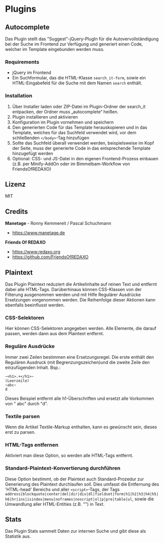 # Plugins

## Autocomplete

Das Plugin stellt das "Suggest"-jQuery-PlugIn für die Autovervollständigung bei
der Suche im Frontend zur Verfügung und generiert einen Code, welcher im
Template eingebunden werden muss.

### Requirements

* jQuery im Frontend
* Ein Suchformular, das die HTML-Klasse `search_it-form`, sowie ein
  HTML-Eingabefeld für die Suche mit dem Namen `search` enthält.

### Installation

1. Über Installer laden oder ZIP-Datei im Plugin-Ordner der search_it entpacken,
   der Ordner muss „autocomplete“ heißen.
2. Plugin installieren und aktivieren
3. Konfiguration im Plugin vornehmen und speichern
4. Den generierten Code für das Template herauskopieren und in das Template,
   welches für das Suchfeld verwendet wird, vor dem schließenden `</body>`-Tag
   hinzufügen
5. Sollte das Suchfeld überall verwendet werden, beispielsweise im Kopf der
   Seite, muss der generierte Code in das entsprechende Template hinzugefügt
   werden
6. Optional: CSS- und JS-Datei in den eigenen Frontend-Prozess einbauen (z.B.
   per Minify-AddOn oder im Bimmelbam-Workflow von FriendsOfREDAXO)

## Lizenz

MIT

## Credits

**Manetage** - Ronny Kemmereit / Pascal Schuchmann

* https://www.manetage.de

**Friends Of REDAXO**

* https://www.redaxo.org
* https://github.com/FriendsOfREDAXO

## Plaintext

Das Plugin Plaintext reduziert die Artikelinhalte auf reinen Text und entfernt
dabei alle HTML-Tags.
Darüberhinaus können CSS-Klassen von der Filterung ausgenommen werden und mit
Hilfe Regulärer Ausdrücke Ersetzungen vorgenommen werden.
Die Reihenfolge dieser Aktionen kann ebenfalls beeinflusst werden.

### CSS-Selektoren

Hier können CSS-Selektoren angegeben werden. Alle Elemente, die darauf passen,
werden dann aus dem Plaintext entfernt.

### Reguläre Ausdrücke

Immer zwei Zeilen bestimmen eine Ersetzungsregel. Die erste enthält den
Regulären Ausdruck (mit Begrenzungszeichen)und die zweite Zeile den
einzufügenden Inhalt.
Bsp.:

```text
~<h1>.+</h1>~
(Leerzeile)
~abc~
d
```

Dieses Beispiel entfernt alle h1-Überschriften und ersetzt alle Vorkommen von "
abc" durch "d".

### Textile parsen

Wenn die Artikel Textile-Markup enthalten, kann es gewünscht sein, dieses erst
zu parsen.

### HTML-Tags entfernen

Aktiviert man diese Option, so werden alle HTML-Tags entfernt.

### Standard-Plaintext-Konvertierung durchführen

Diese Option bestimmt, ob der Plaintext auch Standard-Prozedur zur Generierung
des Plaintext durchlaufen soll.
Dies umfasst die Entfernung des 'HTML-head' Bereichs und aller `<script>`-Tags,
der Tags
`address|blockquote|center|del|dir|div|dl|fieldset|form|h1|h2|h3|h4|h5|h6|hr|ins|isindex|menu|noframes|noscript|ol|p|pre|table|ul`,
sowie die Umwandlung aller HTML-Entities (z.B. "&shy;") in Text.

## Stats

Das Plugin Stats sammelt Daten zur internen Suche und gibt diese als Statistik
aus.
